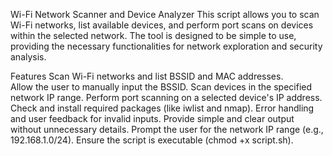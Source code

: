 Wi-Fi Network Scanner and Device Analyzer
This script allows you to scan Wi-Fi networks, list available devices, and perform port scans on devices within the selected network. The tool is designed to be simple to use, providing the necessary functionalities for network exploration and security analysis.

Features
Scan Wi-Fi networks and list BSSID and MAC addresses.                                                                          
Allow the user to manually input the BSSID.
Scan devices in the specified network IP range.
Perform port scanning on a selected device's IP address.
Check and install required packages (like iwlist and nmap).
Error handling and user feedback for invalid inputs.
Provide simple and clear output without unnecessary details.
Prompt the user for the network IP range (e.g., 192.168.1.0/24).
Ensure the script is executable (chmod +x script.sh).
